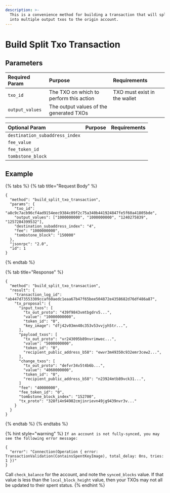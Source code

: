 ```yaml
---
description: >-
  This is a convenience method for building a transaction that will split a txo
  into multiple output txos to the origin account.
---
```


# Build Split Txo Transaction

## Parameters

| Required Param | Purpose | Requirements |
| :--- | :--- | :--- |
| `txo_id` | The TXO on which to perform this action | TXO must exist in the wallet |
| `output_values` | The output values of the generated TXOs |  |

| Optional Param | Purpose | Requirements |
| :--- | :--- | :--- |
| `destination_subaddress_index` |  |  |
| `fee_value` |  |  |
| `fee_token_id` |  |  |
| `tombstone_block` |  |  |

## Example

{% tabs %}
{% tab title="Request Body" %}
```text
{
  "method": "build_split_txo_transaction",
  "params": {
    "txo_id": "a8c9c7acb96cf4ad9154eec9384c09f2c75a340b441924847fe5f60a41805bde",
    "output_values": ["1000000000", "1000000000", "1240275839", "1257284399532"],
    "destination_subaddress_index": "4",
    "fee": "1000000000",
    "tombstone_block": "150000"
  },
  "jsonrpc": "2.0",
  "id": 1
}
```
{% endtab %}

{% tab title="Response" %}
```text
{
  "method": "build_split_txo_transaction",
  "result": {
    "transaction_log_id": "ab447d73553309ccaf60aedc1eaa67b47f65bee504872e4358682d76df486a87",
    "tx_proposal": {
      "input_txos": [
        "tx_out_proto": "439f9843vmtbgdrv5...",
        "value": "10000000000",
        "token_id": "0",
        "key_image": "dfj42v03mn40c353v53vvjyh5tr...",
      ],
      "payload_txos": [
        "tx_out_proto": "vr243095b89nvrimwec...",
        "value": "5000000000",
        "token_id": "0",
        "recipient_public_address_b58": "ewvr3m49350c932emr3cew2...",
      ],
      "change_txos": [
        "tx_out_proto": "defvr34v5t4b6b...",
        "value": "4060000000",
        "token_id": "0",
        "recipient_public_address_b58": "n23924mtb89vck31...",
      ]
      "fee": "40000000",
      "fee_token_id": "0",
      "tombstone_block_index": "152700",
      "tx_proto": "328fi4n94902cmjinrievn49jg9439nvr3v..."
    }
  }
}
```
{% endtab %}
{% endtabs %}

{% hint style="warning" %}
`If an account is not fully-synced, you may see the following error message:`

```text
{
  "error": "Connection(Operation { error: TransactionValidation(ContainsSpentKeyImage), total_delay: 0ns, tries: 1 })"
}
```

Call `check_balance` for the account, and note the `synced_blocks` value. If that value is less than the `local_block_height` value, then your TXOs may not all be updated to their spent status.
{% endhint %}

